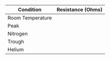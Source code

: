 | Condition        | Resistance (Ohms) |
| ---------------- | ----------------- |
| Room Temperature |                   |
| Peak             |                   |
| Nitrogen         |                   |
| Trough           |                   |
| Helium           |                   |
